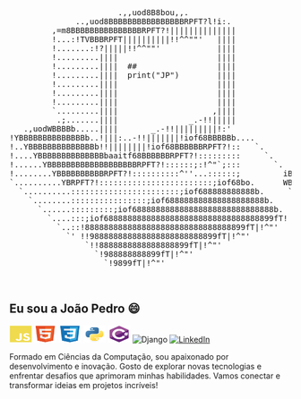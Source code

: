 <!DOCTYPE html>
<html lang="pt-BR">
<head>
  <meta charset="UTF-8">
  <meta name="viewport" content="width=device-width, initial-scale=1.0">
  <pre>
                       .,,uod8B8bou,,.                             
              ..,uod8BBBBBBBBBBBBBBBBRPFT?l!i:.                    
         ,=m8BBBBBBBBBBBBBBBRPFT?!||||||||||||||                   
         !...:!TVBBBRPFT||||||||||!!^^""'   ||||                   
         !.......:!?|||||!!^^""'            ||||                   
         !.........||||                     ||||                   
         !.........||||  ##                 ||||                   
         !.........||||  print("JP")        ||||                   
         !.........||||                     ||||                   
         !.........||||                     ||||                                                                           
         !.........||||                     ||||                   
         `.........||||                    ,||||                   
          .;.......||||               _.-!!|||||                   
   .,uodWBBBBb.....||||       _.-!!|||||||||!:'                    
!YBBBBBBBBBBBBBBb..!|||:..-!!|||||||!iof68BBBBBb....               
!..YBBBBBBBBBBBBBBb!!||||||||!iof68BBBBBBRPFT?!::   `.             
!....YBBBBBBBBBBBBBBbaaitf68BBBBBBRPFT?!:::::::::     `.           
!......YBBBBBBBBBBBBBBBBBBBRPFT?!::::::;:!^"`;:::       `.         
!........YBBBBBBBBBBRPFT?!::::::::::^''...::::::;         iBBbo.   
`..........YBRPFT?!::::::::::::::::::::::::;iof68bo.      WBBBBbo. 
  `..........:::::::::::::::::::::::;iof688888888888b.     `YBBBP^'
    `........::::::::::::::::;iof688888888888888888888b.     `     
      `......:::::::::;iof688888888888888888888888888888b.         
        `....:::;iof688888888888888888888888888888888899fT!        
          `..::!8888888888888888888888888888888899fT|!^"'          
            `' !!988888888888888888888888899fT|!^"'                
                `!!8888888888888888899fT|!^"'                      
                  `!988888888899fT|!^"'                            
                    `!9899fT|!^"'  
    
  </pre>
<body>
  <div class="card">
    <h2>Eu sou a João Pedro 😄</h2>
    <div class="icon-container">
      <img alt="JavaScript" height="30" width="40" src="https://raw.githubusercontent.com/devicons/devicon/master/icons/javascript/javascript-plain.svg">
      <img alt="HTML5" height="30" width="40" src="https://raw.githubusercontent.com/devicons/devicon/master/icons/html5/html5-original.svg">
      <img alt="CSS3" height="30" width="40" src="https://raw.githubusercontent.com/devicons/devicon/master/icons/css3/css3-original.svg">
      <img alt="Python" height="30" width="40" src="https://raw.githubusercontent.com/devicons/devicon/master/icons/python/python-original.svg">
      <img alt="C#" height="30" width="40" src="https://raw.githubusercontent.com/devicons/devicon/master/icons/csharp/csharp-original.svg">
      <img alt="Django" height="30" width="40" src="https://cdn.jsdelivr.net/gh/devicons/devicon/icons/django/django-plain.svg">
            <a href="https://www.linkedin.com/in/jo%C3%A3o-pedro-b53a38185" target="_blank">
        <img src="https://upload.wikimedia.org/wikipedia/commons/c/ca/LinkedIn_logo_initials.png" height="30" alt="LinkedIn">
      </a>
    </div>
    <div class="text-section">
      <p>Formado em Ciências da Computação, sou apaixonado por desenvolvimento e inovação. Gosto de explorar novas tecnologias e enfrentar desafios que aprimoram minhas habilidades. Vamos conectar e transformar ideias em projetos incríveis!</p>
    </div>
    <div class="badge-container">
    </div>
  </div>
</body>
</html>
